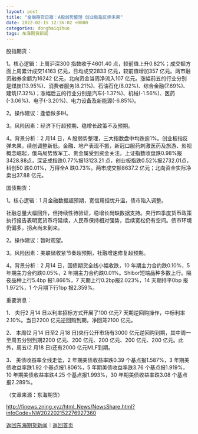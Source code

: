 ```yaml
---
layout: post
title: "金融期货日报：A股弱势整理 创业板指反弹未果"
date: 2022-02-15 12:36:02 +0800
categories: donghaiqihuo
tags: 东海期货新闻
---
```

<p>股指期货：</p>
 <p>1。核心逻辑：上周沪深300 指数收于4601.40 点，较前值上升0.82%；成交额方面上周累计成交14163 亿元，日均成交2833 亿元，较前值增加357 亿元。两市融资融券余额为16242 亿元，北向资金当周净流入107 亿元。涨幅前五的行业分别是煤炭(13.95%)、消费者服务(8.21%)、石油石化(8.02%)、综合金融(7.69%)、建筑(7.32%)；涨幅后五的行业分别是汽车(-1.37%)、机械(-1.56%)、医药(-3.06%)、电子(-3.20%)、电力设备及新能源(-6.85%)。</p>
 <p>2。操作建议：逢低做多IH。</p>
 <p>3。风险因素：经济下行超预期、稳增长政策不及预期。</p>
 <p>4。背景分析：2 月14 日，A 股弱势整理，三大指数盘中均跌逾1%。创业板指反弹未果，续创调整新低。金融、地产表现不振，新冠口服药刺激医药及旅游、影视概念崛起，俄乌局势致军工、贵金属受到资金关注。上证指数收盘跌0.98%报3428.88点，深证成指跌0.77%报13123.21 点，创业板指跌0.52%报2732.01点，科创50 跌0.01%，万得全A 跌0.73%。两市成交额8637.2 亿元；北向资金实际净卖出37.88 亿元。</p>
 <p>国债期货：</p>
 <p>1。核心逻辑：1 月金融数据超预期，宽信用担忧升温，债市陷入调整。</p>
 <p>社融总量大幅回升，但持续性待验证，稳增长尚缺数据支持。央行四季度货币政策执行报告表明宽货币将延续，人民币保持相对强势，后续宽松仍有空间。债市环境仍偏多，拐点尚未到来。</p>
 <p>2。操作建议：暂时观望。</p>
 <p>3。风险因素：美联储收紧节奏超预期，社融增速修复超预期。</p>
 <p>4。背景分析：2 月14 日，国债期货全线小幅收跌，10 年期主力合约跌0.10%，5 年期主力合约跌0.05%，2 年期主力合约跌0.01%。Shibor短端品种多数上行。隔夜品种上行5.4bp 报1.866%，7 天期上行0.2bp报2.023%，14 天期持平0bp 报1.972%，1 个月期下行1bp 报2.359%。</p>
 <p>重要消息：</p>
 <p>1、 央行2 月14 日以利率招标方式开展了100 亿元7 天期逆回购操作，中标利率2.10%。当日2200 亿元逆回购到期，净回笼2100 亿元。</p>
 <p>2、 本周(2 月14 日至2 月18 日)央行公开市场有3000 亿元逆回购到期，其中周一至周五分别到期2200 亿元、200 亿元、200 亿元、200 亿元、200 亿元。此外，周五(2 月18 日)还有2000 亿元MLF到期。</p>
 <p>3、 美债收益率全线走低，2 年期美债收益率跌0.39 个基点报1.587%，3 年期美债收益率跌1.92 个基点报1.806%，5 年期美债收益率跌3.76 个基点报1.919%，10 年期美债收益率跌4.25 个基点报1.993%，30 年期美债收益率跌3.08 个基点报2.289%。</p><p class="em_media">（文章来源：东海期货）</p>

<http://finews.zning.xyz/html_News/NewsShare.html?infoCode=NW202202152276927360>

[返回东海期货新闻](//finews.withounder.com/category/donghaiqihuo.html)｜[返回首页](//finews.withounder.com/)
